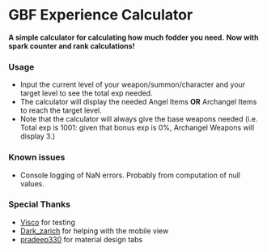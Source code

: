 # GBF Experience Calculator
 **A simple calculator for calculating how much fodder you need.**
 **Now with spark counter and rank calculations!**

### Usage
- Input the current level of your weapon/summon/character and your target level to see the total exp needed.
- The calculator will display the needed Angel Items **OR** Archangel Items to reach the target level.
- Note that the calculator will always give the base weapons needed (i.e. Total exp is 1001: given that bonus exp is 0%, Archangel Weapons will display 3.)

### Known issues
 - Console logging of NaN errors. Probably from computation of null values.
 
 ### Special Thanks
 - [Visco](https://github.com/IAmVisco) for testing
 - [Dark_zarich](https://github.com/Darkzarich) for helping with the mobile view
 - [pradeep330](https://bootsnipp.com/snippets/featured/material-design-tab-style) for material design tabs
